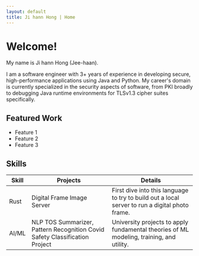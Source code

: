 ```yaml
---
layout: default
title: Ji hann Hong | Home
---
```


# Welcome!

My name is Ji hann Hong (Jee-haan).

I am a software engineer with 3+ years of experience in developing secure, high-performance applications using Java and Python. My career's domain is currently specialized in the security aspects of software, from PKI broadly to debugging Java runtime environments for TLSv1.3 cipher suites specifically.

## Featured Work

- Feature 1
- Feature 2
- Feature 3

## Skills

| Skill | Projects | Details |
| --- | --- | --- |
| Rust | Digital Frame Image Server | First dive into this language to try to build out a local server to run a digital photo frame. |
| AI/ML | NLP TOS Summarizer, Pattern Recognition Covid Safety Classification Project  | University projects to apply fundamental theories of ML modeling, training, and utility. |


